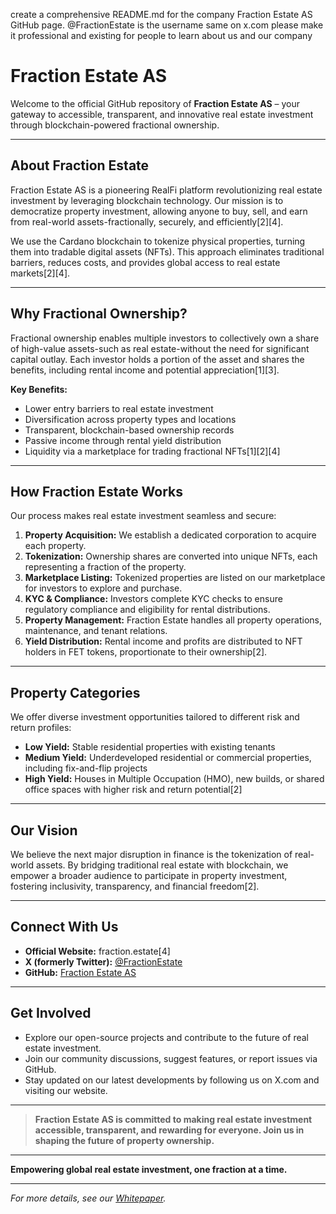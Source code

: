create a comprehensive README.md for the company Fraction Estate AS GitHub page. @FractionEstate is the username same on x.com  please make it professional and existing for people to learn about us and our company

# Fraction Estate AS

Welcome to the official GitHub repository of **Fraction Estate AS** – your gateway to accessible, transparent, and innovative real estate investment through blockchain-powered fractional ownership.

---

## About Fraction Estate

Fraction Estate AS is a pioneering RealFi platform revolutionizing real estate investment by leveraging blockchain technology. Our mission is to democratize property investment, allowing anyone to buy, sell, and earn from real-world assets-fractionally, securely, and efficiently[2][4].

We use the Cardano blockchain to tokenize physical properties, turning them into tradable digital assets (NFTs). This approach eliminates traditional barriers, reduces costs, and provides global access to real estate markets[2][4].

---

## Why Fractional Ownership?

Fractional ownership enables multiple investors to collectively own a share of high-value assets-such as real estate-without the need for significant capital outlay. Each investor holds a portion of the asset and shares the benefits, including rental income and potential appreciation[1][3].

**Key Benefits:**
- Lower entry barriers to real estate investment
- Diversification across property types and locations
- Transparent, blockchain-based ownership records
- Passive income through rental yield distribution
- Liquidity via a marketplace for trading fractional NFTs[1][2][4]

---

## How Fraction Estate Works

Our process makes real estate investment seamless and secure:

1. **Property Acquisition:** We establish a dedicated corporation to acquire each property.
2. **Tokenization:** Ownership shares are converted into unique NFTs, each representing a fraction of the property.
3. **Marketplace Listing:** Tokenized properties are listed on our marketplace for investors to explore and purchase.
4. **KYC & Compliance:** Investors complete KYC checks to ensure regulatory compliance and eligibility for rental distributions.
5. **Property Management:** Fraction Estate handles all property operations, maintenance, and tenant relations.
6. **Yield Distribution:** Rental income and profits are distributed to NFT holders in FET tokens, proportionate to their ownership[2].

---

## Property Categories

We offer diverse investment opportunities tailored to different risk and return profiles:

- **Low Yield:** Stable residential properties with existing tenants
- **Medium Yield:** Underdeveloped residential or commercial properties, including fix-and-flip projects
- **High Yield:** Houses in Multiple Occupation (HMO), new builds, or shared office spaces with higher risk and return potential[2]

---

## Our Vision

We believe the next major disruption in finance is the tokenization of real-world assets. By bridging traditional real estate with blockchain, we empower a broader audience to participate in property investment, fostering inclusivity, transparency, and financial freedom[2].

---

## Connect With Us

- **Official Website:** fraction.estate[4]
- **X (formerly Twitter):** [@FractionEstate](https://x.com/FractionEstate)
- **GitHub:** [Fraction Estate AS](https://github.com/FractionEstate)

---

## Get Involved

- Explore our open-source projects and contribute to the future of real estate investment.
- Join our community discussions, suggest features, or report issues via GitHub.
- Stay updated on our latest developments by following us on X.com and visiting our website.

---

> **Fraction Estate AS is committed to making real estate investment accessible, transparent, and rewarding for everyone. Join us in shaping the future of property ownership.**

---

**Empowering global real estate investment, one fraction at a time.**

---

*For more details, see our [Whitepaper](https://fraction.estate/whitepaper/Fraction_estate_whitepaper_v2.0.pdf).*
